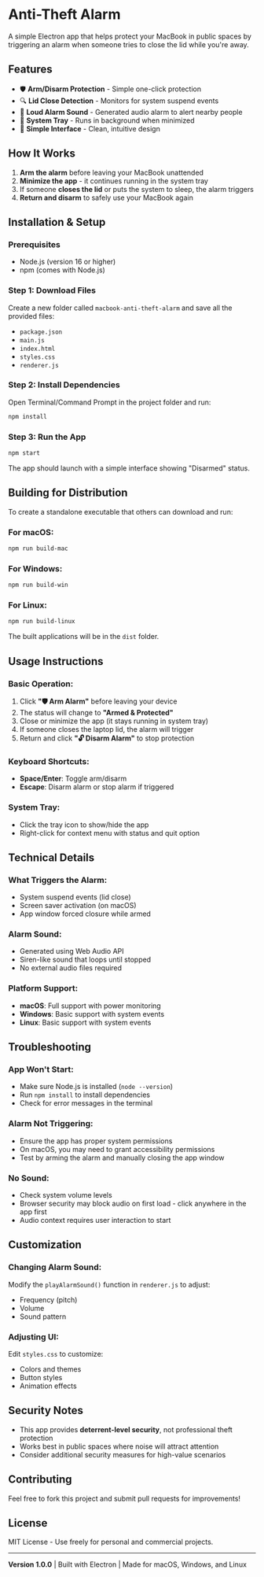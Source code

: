 # Anti-Theft Alarm

A simple Electron app that helps protect your MacBook in public spaces by triggering an alarm when someone tries to close the lid while you're away.

## Features

- 🛡️ **Arm/Disarm Protection** - Simple one-click protection
- 🔍 **Lid Close Detection** - Monitors for system suspend events
- 🚨 **Loud Alarm Sound** - Generated audio alarm to alert nearby people
- 📱 **System Tray** - Runs in background when minimized
- 🎯 **Simple Interface** - Clean, intuitive design

## How It Works

1. **Arm the alarm** before leaving your MacBook unattended
2. **Minimize the app** - it continues running in the system tray
3. If someone **closes the lid** or puts the system to sleep, the alarm triggers
4. **Return and disarm** to safely use your MacBook again

## Installation & Setup

### Prerequisites
- Node.js (version 16 or higher)
- npm (comes with Node.js)

### Step 1: Download Files
Create a new folder called `macbook-anti-theft-alarm` and save all the provided files:
- `package.json`
- `main.js`
- `index.html`
- `styles.css`
- `renderer.js`

### Step 2: Install Dependencies
Open Terminal/Command Prompt in the project folder and run:

```bash
npm install
```

### Step 3: Run the App
```bash
npm start
```

The app should launch with a simple interface showing "Disarmed" status.

## Building for Distribution

To create a standalone executable that others can download and run:

### For macOS:
```bash
npm run build-mac
```

### For Windows:
```bash
npm run build-win
```

### For Linux:
```bash
npm run build-linux
```

The built applications will be in the `dist` folder.

## Usage Instructions

### Basic Operation:
1. Click **"🛡️ Arm Alarm"** before leaving your device
2. The status will change to **"Armed & Protected"**
3. Close or minimize the app (it stays running in system tray)
4. If someone closes the laptop lid, the alarm will trigger
5. Return and click **"🔓 Disarm Alarm"** to stop protection

### Keyboard Shortcuts:
- **Space/Enter**: Toggle arm/disarm
- **Escape**: Disarm alarm or stop alarm if triggered

### System Tray:
- Click the tray icon to show/hide the app
- Right-click for context menu with status and quit option

## Technical Details

### What Triggers the Alarm:
- System suspend events (lid close)
- Screen saver activation (on macOS)
- App window forced closure while armed

### Alarm Sound:
- Generated using Web Audio API
- Siren-like sound that loops until stopped
- No external audio files required

### Platform Support:
- **macOS**: Full support with power monitoring
- **Windows**: Basic support with system events
- **Linux**: Basic support with system events

## Troubleshooting

### App Won't Start:
- Make sure Node.js is installed (`node --version`)
- Run `npm install` to install dependencies
- Check for error messages in the terminal

### Alarm Not Triggering:
- Ensure the app has proper system permissions
- On macOS, you may need to grant accessibility permissions
- Test by arming the alarm and manually closing the app window

### No Sound:
- Check system volume levels
- Browser security may block audio on first load - click anywhere in the app first
- Audio context requires user interaction to start

## Customization

### Changing Alarm Sound:
Modify the `playAlarmSound()` function in `renderer.js` to adjust:
- Frequency (pitch)
- Volume
- Sound pattern

### Adjusting UI:
Edit `styles.css` to customize:
- Colors and themes
- Button styles
- Animation effects

## Security Notes

- This app provides **deterrent-level security**, not professional theft protection
- Works best in public spaces where noise will attract attention
- Consider additional security measures for high-value scenarios

## Contributing

Feel free to fork this project and submit pull requests for improvements!

## License

MIT License - Use freely for personal and commercial projects.

---

**Version 1.0.0** | Built with Electron | Made for macOS, Windows, and Linux